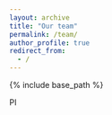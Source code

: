```yaml
---
layout: archive
title: "Our team"
permalink: /team/
author_profile: true
redirect_from:
  - /
---
```


{% include base_path %}

PI
